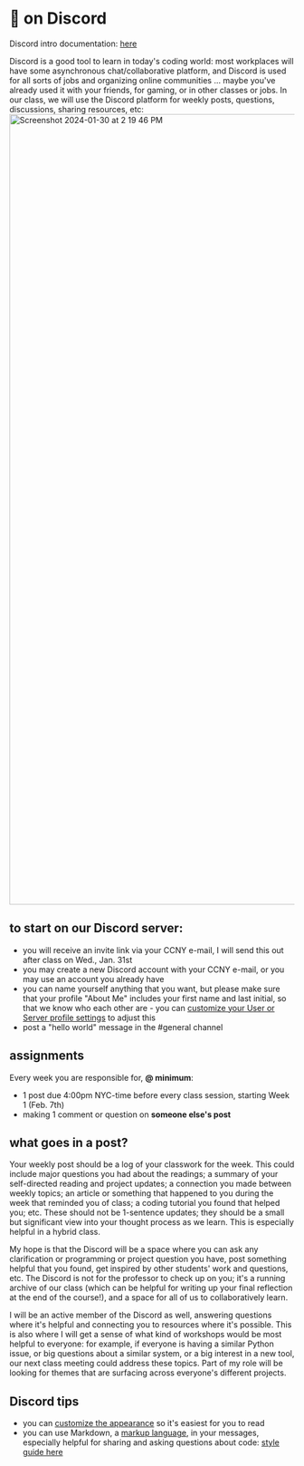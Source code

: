# 👾 on Discord

Discord intro documentation: [here](https://support.discord.com/hc/en-us/articles/360045138571-Beginner-s-Guide-to-Discord)

Discord is a good tool to learn in today's coding world: most workplaces will have some asynchronous chat/collaborative platform, and Discord is used for all sorts of jobs and organizing online communities ... maybe you've already used it with your friends, for gaming, or in other classes or jobs. In our class, we will use the Discord platform for weekly posts, questions, discussions, sharing resources, etc: 
<img width="1396" alt="Screenshot 2024-01-30 at 2 19 46 PM" src="https://github.com/mab253/bigdata_spring24/assets/17707843/8e7e180b-b3fa-4206-8208-f6571bdab997">



## to start on our Discord server:
  - you will receive an invite link via your CCNY e-mail, I will send this out after class on Wed., Jan. 31st
  - you may create a new Discord account with your CCNY e-mail, or you may use an account you already have
  - you can name yourself anything that you want, but please make sure that your profile "About Me" includes your first name and last initial, so that we know who each other are - you can [customize your User or Server profile settings](https://support.discord.com/hc/en-us/articles/4409388345495-Server-Profiles#h_01FGCPP3V7BS1QVCQQZ2YC0RXB) to adjust this
  - post a "hello world" message in the #general channel

## assignments 

Every week you are responsible for, **@ minimum**:
- 1 post due 4:00pm NYC-time before every class session, starting Week 1 (Feb. 7th)
- making 1 comment or question on **someone else's post**

## what goes in a post?

Your weekly post should be a log of your classwork for the week. This could include major questions you had about the readings; a summary of your self-directed reading and project updates; a connection you made between weekly topics; an article or something that happened to you during the week that reminded you of class; a coding tutorial you found that helped you; etc. These should not be 1-sentence updates; they should be a small but significant view into your thought process as we learn. This is especially helpful in a hybrid class.

My hope is that the Discord will be a space where you can ask any clarification or programming or project question you have, post something helpful that you found, get inspired by other students' work and questions, etc. The Discord is not for the professor to check up on you; it's a running archive of our class (which can be helpful for writing up your final reflection at the end of the course!), and a space for all of us to collaboratively learn.

I will be an active member of the Discord as well, answering questions where it's helpful and connecting you to resources where it's possible. This is also where I will get a sense of what kind of workshops would be most helpful to everyone: for example, if everyone is having a similar Python issue, or big questions about a similar system, or a big interest in a new tool, our next class meeting could address these topics. Part of my role will be looking for themes that are surfacing across everyone's different projects.

## Discord tips
  - you can [customize the appearance](https://support.discord.com/hc/en-us/articles/207260127-How-can-I-change-Discord-s-appearance-theme-) so it's easiest for you to read
  - you can use Markdown, a [markup language](https://www.markdownguide.org/getting-started/), in your messages, especially helpful for sharing and asking questions about code: [style guide here](https://support.discord.com/hc/en-us/articles/210298617-Markdown-Text-101-Chat-Formatting-Bold-Italic-Underline-)

